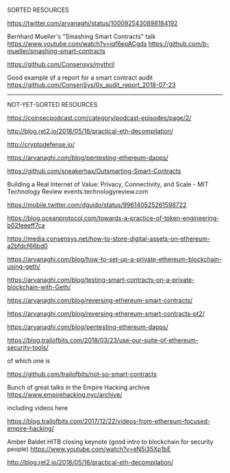 SORTED RESOURCES

https://twitter.com/arvanaghi/status/1000925430898184192

Bernhard Mueller's "Smashing Smart Contracts" talk
https://www.youtube.com/watch?v=iqf6epACgds
https://github.com/b-mueller/smashing-smart-contracts

https://github.com/Consensys/mythril

Good example of a report for a smart contract audit
https://github.com/ConsenSys/0x_audit_report_2018-07-23

---

NOT-YET-SORTED RESOURCES

https://coinsecpodcast.com/category/podcast-episodes/page/2/

http://blog.ret2.io/2018/05/16/practical-eth-decompilation/

http://cryptodefense.io/

https://arvanaghi.com/blog/pentesting-ethereum-dapps/

https://github.com/sneakerhax/Outsmarting-Smart-Contracts

Building a Real Internet of Value: Privacy, Connectivity, and Scale - MIT Technology Review
events.technologyreview.com

https://mobile.twitter.com/dguido/status/996140525261598722

https://blog.oceanprotocol.com/towards-a-practice-of-token-engineering-b02feeeff7ca

https://media.consensys.net/how-to-store-digital-assets-on-ethereum-a2bfdcf66bd0

https://arvanaghi.com/blog/how-to-set-up-a-private-ethereum-blockchain-using-geth/

https://arvanaghi.com/blog/testing-smart-contracts-on-a-private-blockchain-with-Geth/

https://arvanaghi.com/blog/reversing-ethereum-smart-contracts/

https://arvanaghi.com/blog/reversing-ethereum-smart-contracts-pt2/

https://arvanaghi.com/blog/pentesting-ethereum-dapps/

https://blog.trailofbits.com/2018/03/23/use-our-suite-of-ethereum-security-tools/

of which one is

https://github.com/trailofbits/not-so-smart-contracts

Bunch of great talks in the Empire Hacking archive
https://www.empirehacking.nyc/archive/

including videos here

https://blog.trailofbits.com/2017/12/22/videos-from-ethereum-focused-empire-hacking/

Amber Baldet HITB closing keynote (good intro to blockchain for security people)
https://www.youtube.com/watch?v=eN5i35Xp1bE

http://blog.ret2.io/2018/05/16/practical-eth-decompilation/